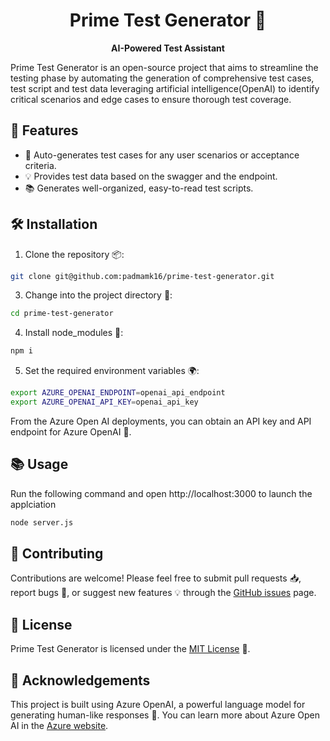 
<div align="center">

# Prime Test Generator 🚀

**AI-Powered Test Assistant**

</div>

Prime Test Generator is an open-source project that aims to streamline the testing phase by automating the generation of comprehensive test cases, test script and test data leveraging artificial intelligence(OpenAI) to identify critical scenarios and edge cases to ensure thorough test coverage.

## 🌟 Features

-   🎯 Auto-generates test cases for any user scenarios or acceptance criteria.
-   💡 Provides test data based on the swagger and the endpoint.
-   📚 Generates well-organized, easy-to-read test scripts.

## 🛠 Installation
    
1.  Clone the repository 📦:
    
```bash
git clone git@github.com:padmamk16/prime-test-generator.git 
```

3.  Change into the project directory 📂:

```bash
cd prime-test-generator
```

4.  Install node_modules 🔨:

```bash
npm i
```

5.  Set the required environment variables 🌍:

```bash
export AZURE_OPENAI_ENDPOINT=openai_api_endpoint
export AZURE_OPENAI_API_KEY=openai_api_key 
```

From the Azure Open AI deployments, you can obtain an API key and API endpoint for Azure OpenAI 🔑. 

## 📚 Usage

Run the following command and open http://localhost:3000 to launch the applciation

```bash
node server.js
```


## 👥 Contributing

Contributions are welcome! Please feel free to submit pull requests 📥, report bugs 🐞, or suggest new features 💡 through the [GitHub issues](https://github.com/padmamk16/prime-test-generator/issues) page.

## 📄 License

Prime Test Generator is licensed under the [MIT License](https://github.com/padmamk16/prime-test-generator/blob/main/LICENSE) 📃.

## 🙏 Acknowledgements

This project is built using Azure OpenAI, a powerful language model for generating human-like responses 🧠. You can learn more about Azure Open AI in the [Azure website](https://azure.microsoft.com/en-in/products/ai-services/openai-service).
